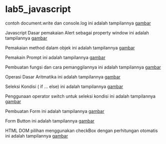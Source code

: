 # lab5_javascript
contoh document.write dan console.log ini adalah tampilannya [gambar](gambar/ss1.png)


Javascript Dasar
pemakaian Alert sebagai property window ini adalah tampilannya [gambar](gambar/ss2.png)


Pemakaian method dalam objek
ini adalah tampilannya [gambar](gambar/ss3.png)


Pemakain Prompt
ini adalah tampilannya [gambar](gambar/ss4.png)

Pembuatan fungsi dan cara pemanggilannya
ini adalah tampilannya [gambar](gambar/ss5.png)

Operasi Dasar Aritmatika
ini adalah tampilannya [gambar](gambar/ss6.png)

Seleksi Kondisi ( if ... else)
ini adalah tampilannya [gambar](gambar/ss7.png)

Penggunaan operator switch untuk seleksi kondisi
ini adalah tampilannya [gambar](gambar/ss8.png)

Pembuatan Form
ini adalah tampilannya [gambar](gambar/ss9.png)

Form Button
ini adalah tampilannya [gambar](gambar/ss10.png)

HTML DOM
pilihan menggunakan checkBox dengan perhitungan otomatis ini adalah tampilannya [gambar](gambar/ss11.png)
